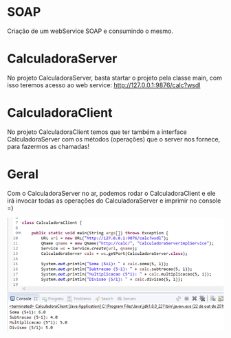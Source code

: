 # SOAP
Criação de um webService SOAP e consumindo o mesmo.

# CalculadoraServer
No projeto CalculadoraServer, basta startar o projeto pela classe main, com isso teremos acesso ao web service:
http://127.0.0.1:9876/calc?wsdl

# CalculadoraClient

No projeto CalculadoraClient temos que ter também a interface CalculadoraServer com os métodos (operações) que o server nos fornece, para fazermos as chamadas!

# Geral

Com o CalculadoraServer no ar, podemos rodar o CalculadoraClient e ele irá invocar todas as operações do CalculadoraServer e imprimir no console =)

![alt text](https://github.com/cesarschutz/SOAP/blob/master/Consumindo%20CalculadoraServer.png?raw=true)
